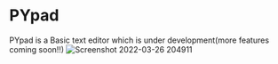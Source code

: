 # PYpad
PYpad is a Basic text editor which is under development(more features coming soon!!)
![Screenshot 2022-03-26 204911](https://user-images.githubusercontent.com/95881676/160256596-a8c66483-073d-42f1-86ee-4b72a5cc751a.png)
